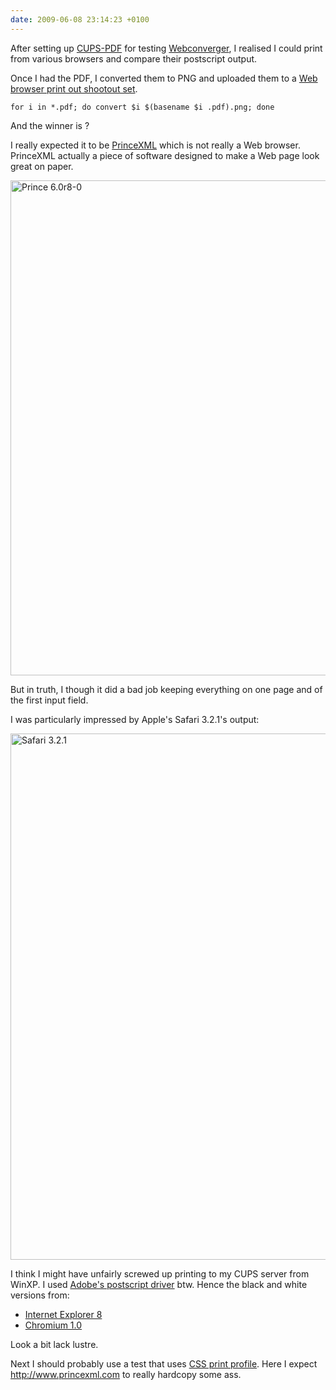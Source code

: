 ```yaml
---
date: 2009-06-08 23:14:23 +0100
---
```


After setting up [CUPS-PDF](http://webconverger.org/printing/) for testing
[Webconverger](http://webconverger.com/), I realised I could print from various
browsers and compare their postscript output.

Once I had the PDF, I converted them to PNG and uploaded them to a [Web browser print out shootout set](http://www.flickr.com/photos/hendry/sets/72157619373242517/).

	for i in *.pdf; do convert $i $(basename $i .pdf).png; done

And the winner is ?

I really expected it to be [PrinceXML](http://princexml.com/) which is not
really a Web browser. PrinceXML actually a piece of software designed to make a
Web page look great on paper.

<a href="http://www.flickr.com/photos/hendry/3608976992/" title="Prince 6.0r8-0 by Kai Hendry, on Flickr"><img src="http://farm3.static.flickr.com/2432/3608976992_f331d3ec4a_o.png" width="612" height="792" alt="Prince 6.0r8-0" /></a>

But in truth, I though it did a bad job keeping everything on one page and of the first input field.

I was particularly impressed by Apple's Safari 3.2.1's output:

<a href="http://www.flickr.com/photos/hendry/3608977000/" title="Safari 3.2.1 by Kai Hendry, on Flickr"><img src="http://farm4.static.flickr.com/3376/3608977000_3384b376ff_o.png" width="595" height="842" alt="Safari 3.2.1" /></a>

I think I might have unfairly screwed up printing to my CUPS server from WinXP.
I used [Adobe's postscript
driver](http://www.adobe.com/support/downloads/detail.jsp?ftpID=1500) btw.
Hence the black and white versions from:

* [Internet Explorer 8](http://www.flickr.com/photos/hendry/3608976972/in/set-72157619373242517/)
* [Chromium 1.0](http://www.flickr.com/photos/hendry/3608976966/in/set-72157619373242517/)

Look a bit lack lustre.

Next I should probably use a test that uses [CSS print profile](http://www.w3.org/TR/css-print/). Here I expect <http://www.princexml.com> to really hardcopy some ass.
